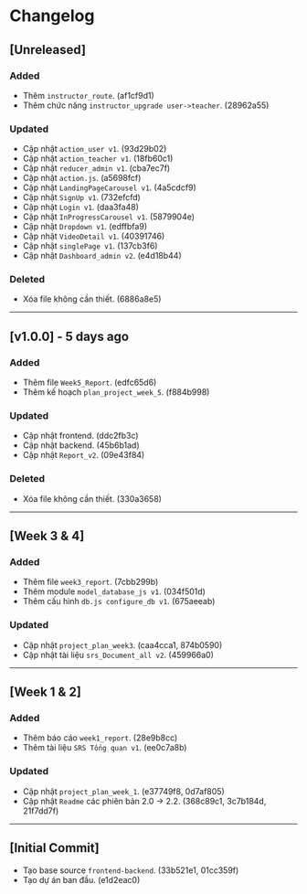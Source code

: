 # Changelog

## [Unreleased]
### Added
- Thêm `instructor_route`. (af1cf9d1)
- Thêm chức năng `instructor_upgrade user->teacher`. (28962a55)

### Updated
- Cập nhật `action_user v1`. (93d29b02)
- Cập nhật `action_teacher v1`. (18fb60c1)
- Cập nhật `reducer_admin v1`. (cba7ec7f)
- Cập nhật `action.js`. (a5698fcf)
- Cập nhật `LandingPageCarousel v1`. (4a5cdcf9)
- Cập nhật `SignUp v1`. (732efcfd)
- Cập nhật `Login v1`. (daa3fa48)
- Cập nhật `InProgressCarousel v1`. (5879904e)
- Cập nhật `Dropdown v1`. (edffbfa9)
- Cập nhật `VideoDetail v1`. (40391746)
- Cập nhật `singlePage v1`. (137cb3f6)
- Cập nhật `Dashboard_admin v2`. (e4d18b44)

### Deleted
- Xóa file không cần thiết. (6886a8e5)

---

## [v1.0.0] - 5 days ago
### Added
- Thêm file `Week5_Report`. (edfc65d6)
- Thêm kế hoạch `plan_project_week_5`. (f884b998)

### Updated
- Cập nhật frontend. (ddc2fb3c)
- Cập nhật backend. (45b6b1ad)
- Cập nhật `Report_v2`. (09e43f84)

### Deleted
- Xóa file không cần thiết. (330a3658)

---

## [Week 3 & 4]
### Added
- Thêm file `week3_report`. (7cbb299b)
- Thêm module `model_database_js v1`. (034f501d)
- Thêm cấu hình `db.js configure_db v1`. (675aeeab)

### Updated
- Cập nhật `project_plan_week3`. (caa4cca1, 874b0590)
- Cập nhật tài liệu `srs_Document_all v2`. (459966a0)

---

## [Week 1 & 2]
### Added
- Thêm báo cáo `week1_report`. (28e9b8cc)
- Thêm tài liệu `SRS Tổng quan v1`. (ee0c7a8b)

### Updated
- Cập nhật `project_plan_week_1`. (e37749f8, 0d7af805)
- Cập nhật `Readme` các phiên bản 2.0 -> 2.2. (368c89c1, 3c7b184d, 21f7dd7f)

---

## [Initial Commit]
- Tạo base source `frontend-backend`. (33b521e1, 01cc359f)
- Tạo dự án ban đầu. (e1d2eac0)